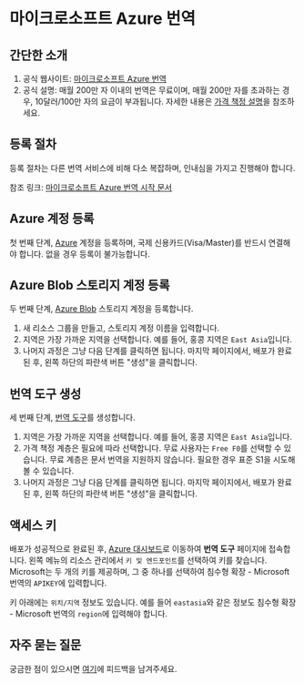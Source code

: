 # 마이크로소프트 Azure 번역

## 간단한 소개

1. 공식 웹사이트: [마이크로소프트 Azure 번역](https://learn.microsoft.com/zh-cn/azure/cognitive-services/translator/text-translation-overview)
2. 공식 설명: 매월 200만 자 이내의 번역은 무료이며, 매월 200만 자를 초과하는 경우, 10달러/100만 자의 요금이 부과됩니다. 자세한 내용은 [가격 책정 설명](https://azure.microsoft.com/zh-cn/pricing/details/cognitive-services/translator/)을 참조하세요.

## 등록 절차

등록 절차는 다른 번역 서비스에 비해 다소 복잡하며, 인내심을 가지고 진행해야 합니다.

참조 링크: [마이크로소프트 Azure 번역 시작 문서](https://learn.microsoft.com/zh-cn/azure/cognitive-services/translator/document-translation/quickstarts/get-started-with-rest-api?pivots=programming-language-csharp)

## Azure 계정 등록

첫 번째 단계, [Azure](https://azure.microsoft.com/zh-cn/free/cognitive-services/) 계정을 등록하며, 국제 신용카드(Visa/Master)를 반드시 연결해야 합니다. 없을 경우 등록이 불가능합니다.

## Azure Blob 스토리지 계정 등록

두 번째 단계, [Azure Blob](https://portal.azure.com/#create/Microsoft.StorageAccount) 스토리지 계정을 등록합니다.

1. 새 리소스 그룹을 만들고, 스토리지 계정 이름을 입력합니다.
2. 지역은 가장 가까운 지역을 선택합니다. 예를 들어, 홍콩 지역은 `East Asia`입니다.
3. 나머지 과정은 그냥 다음 단계를 클릭하면 됩니다. 마지막 페이지에서, 배포가 완료된 후, 왼쪽 하단의 파란색 버튼 "생성"을 클릭합니다.

## 번역 도구 생성

세 번째 단계, [번역 도구](https://portal.azure.com/#create/Microsoft.CognitiveServicesTextTranslation)를 생성합니다.
1. 지역은 가장 가까운 지역을 선택합니다. 예를 들어, 홍콩 지역은 `East Asia`입니다.
2. 가격 책정 계층은 필요에 따라 선택합니다. 무료 사용자는 `Free F0`를 선택할 수 있습니다. 무료 계층은 문서 번역을 지원하지 않습니다. 필요한 경우 표준 S1을 시도해 볼 수 있습니다.
3. 나머지 과정은 그냥 다음 단계를 클릭하면 됩니다. 마지막 페이지에서, 배포가 완료된 후, 왼쪽 하단의 파란색 버튼 "생성"을 클릭합니다.

## 액세스 키

배포가 성공적으로 완료된 후, [Azure 대시보드](https://portal.azure.com/#home)로 이동하여 **번역 도구** 페이지에 접속합니다. 왼쪽 메뉴의 리소스 관리에서 `키 및 엔드포인트`를 선택하여 키를 찾습니다. Microsoft는 두 개의 키를 제공하며, 그 중 하나를 선택하여 침수형 확장 - Microsoft 번역의 `APIKEY`에 입력합니다.

키 아래에는 `위치/지역` 정보도 있습니다. 예를 들어 `eastasia`와 같은 정보도 침수형 확장 - Microsoft 번역의 `region`에 입력해야 합니다.

## 자주 묻는 질문

궁금한 점이 있으시면 [여기](https://github.com/immersive-translate/immersive-translate/issues/137)에 피드백을 남겨주세요.